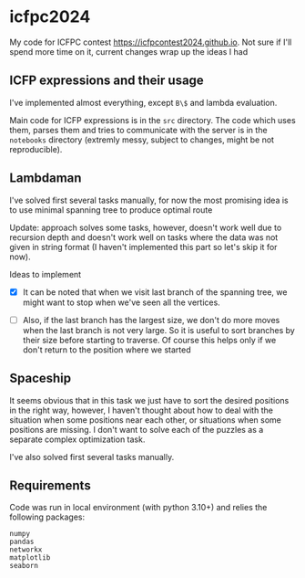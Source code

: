 # icfpc2024

My code for ICFPC contest https://icfpcontest2024.github.io. Not sure if I'll spend more time on it, current changes wrap up the ideas I had

## ICFP expressions and their usage

I've implemented almost everything, except `B\$` and lambda evaluation.

Main code  for ICFP expressions is in the `src` directory. The code which uses them, parses them and tries to communicate with the server is in the `notebooks` directory (extremly messy, subject to changes, might be not reproducible). 

## Lambdaman

I've solved first several tasks manually, for now the most promising idea is to use minimal spanning tree to produce optimal route

Update: approach solves some tasks, however, doesn't work well due to recursion depth and doesn't work well on tasks where the data was not given in string format (I haven't implemented this part so let's skip it for now).

Ideas to implement

- [x] It can be noted that when we visit last branch of the spanning tree, we might want to stop when we've seen all the vertices.
- [ ] Also, if the last branch has the largest size, we don't do more moves when the last branch is not very large. So it is useful to sort branches by their size before starting to traverse. Of course this helps only if we don't return to the position where we started



## Spaceship

It seems obvious that in this task we just have to sort the desired positions in the right way, however, I haven't thought about how to deal with the situation when some positions near each other, or situations when some positions are missing. I don't want to solve each of the puzzles as a separate complex optimization task.

I've also solved first several tasks manually.


## Requirements

Code was run in local environment (with python 3.10+) and relies the following packages:

```
numpy
pandas
networkx
matplotlib
seaborn

```